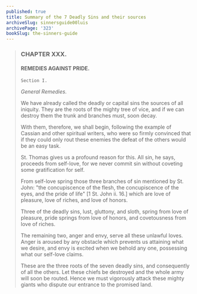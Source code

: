 ```yaml
---
published: true
title: Summary of the 7 Deadly Sins and their sources
archiveSlug: sinnersguide00luis
archivePage: '323'
bookSlug: the-sinners-guide
---
```


> ### CHAPTER XXX.
>
> #### REMEDIES AGAINST PRIDE.
>
> `Section I.`
>
> *General Remedies.*
>
> We have already called the deadly or capital sins the sources of all iniquity. They are the roots of the mighty tree of vice, and if we can destroy them the trunk and branches must, soon decay.
>
> With them, therefore, we shall begin, following the example of Cassian and other spiritual writers, who were so firmly convinced that if they could only rout these enemies the defeat of the others would be an easy task.
>
> St. Thomas gives us a profound reason for this. All sin, he says, proceeds from self-love, for we never commit sin without coveting some gratification for self.
>
> From self-love spring those three branches of sin mentioned by St. John: "the concupiscence of the flesh, the concupiscence of the eyes, and the pride of life" [1 St. John ii. 16.] which are love of pleasure, love of riches, and love of honors.
>
> Three of the deadly sins, lust, gluttony, and sloth, spring from love of pleasure, pride springs from love of honors, and covetousness from love of riches.
>
> The remaining two, anger and envy, serve all these unlawful loves. Anger is aroused by any obstacle which prevents us attaining what we desire, and envy is excited when we behold any one, possessing what our self-love claims.
>
> These are the three roots of the seven deadly sins, and consequently of all the others. Let these chiefs be destroyed and the whole army will soon be routed. Hence we must vigorously attack these mighty giants who dispute our entrance to the promised land.
